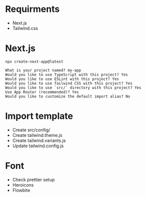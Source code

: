 
# Requirments 
- Next.js
- Tailwind.css

# Next.js

```npx create-next-app@latest```

```
What is your project named? my-app
Would you like to use TypeScript with this project? Yes
Would you like to use ESLint with this project? Yes
Would you like to use Tailwind CSS with this project? Yes
Would you like to use `src/` directory with this project? Yes
Use App Router (recommended)? Yes
Would you like to customize the default import alias? No
```


# Import template

- Create src/config/
- Create tailwind.theme.js
- Create tailwind.variants.js
- Update tailwind.config.js



# Font



- Check prettier setup
- Heroicons
- Flowbite